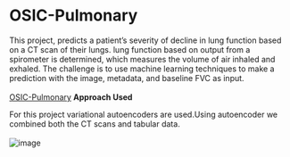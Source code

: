 # OSIC-Pulmonary

This project, predicts a patient’s severity of decline in lung function based on a CT scan of their lungs. lung function based on output from a spirometer is determined, which measures the volume of air inhaled and exhaled. The challenge is to use machine learning techniques to make a prediction with the image, metadata, and baseline FVC as input.
<br></br>
[OSIC-Pulmonary](https://www.kaggle.com/c/osic-pulmonary-fibrosis-progression/overview)
**Approach Used**

For this project variational autoencoders are used.Using autoencoder we combined both the CT scans and tabular data.
<br></br>![image](https://user-images.githubusercontent.com/34689952/95727346-a606f180-0c97-11eb-856f-65d37b4d28d0.png)
